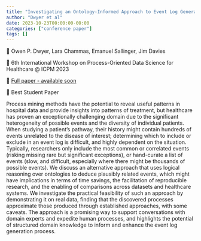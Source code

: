 ```yaml
---
title: "Investigating an Ontology-Informed Approach to Event Log Generation in Healthcare"
author: "Dwyer et al"
date: 2023-10-23T00:00:00-00:00
categories: ["conference paper"]
tags: []
---
```



👥 Owen P. Dwyer, Lara Chammas, Emanuel Sallinger, Jim Davies

📕 6th International Workshop on Process-Oriented Data Science for Healthcare @ ICPM 2023

📄 [Full paper - available soon](https://link.springer.com/book/9783031561061)

🏅 Best Student Paper

Process mining methods have the potential to reveal useful patterns in hospital data and provide insights into patterns of treatment, but healthcare has proven an exceptionally challenging domain due to the significant heterogeneity of possible events and the diversity of individual patients. When studying a patient’s pathway, their history might contain hundreds of events unrelated to the disease of interest; determining which to include or exclude in an event log is difficult, and highly dependent on the situation. Typically, researchers only include the most common or correlated events (risking missing rare but significant exceptions), or hand-curate a list of events (slow, and difficult, especially where there might be thousands of possible events). We discuss an alternative approach that uses logical reasoning over ontologies to deduce plausibly related events, which might have implications in terms of time savings, the facilitation of reproducible research, and the enabling of comparisons across datasets and healthcare systems. We investigate the practical feasibility of such an approach by demonstrating it on real data, finding that the discovered processes approximate those produced through established approaches, with some caveats. The approach is a promising way to support conversations with domain experts and expedite human processes, and highlights the potential of structured domain knowledge to inform and enhance the event log generation process. 



